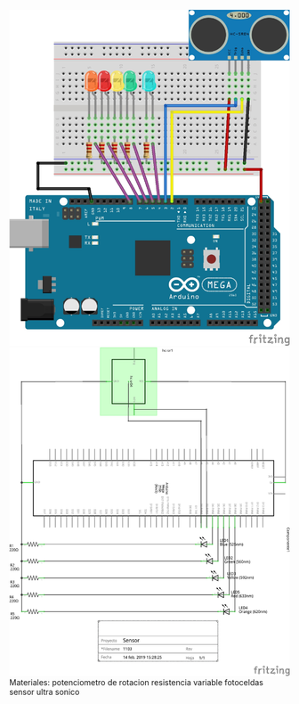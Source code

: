 ![1](https://github.com/mariacamila55/Primer-Proyecto/blob/master/sensor%201.jpg)
![1](https://github.com/mariacamila55/Primer-Proyecto/blob/master/sensor%202.jpg)
Materiales:
potenciometro de rotacion
resistencia variable 
fotoceldas 
sensor ultra sonico
